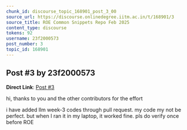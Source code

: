 ```yaml
---
chunk_id: discourse_topic_168901_post_3_00
source_url: https://discourse.onlinedegree.iitm.ac.in/t/168901/3
source_title: ROE Common Snippets Repo Feb 2025
content_type: discourse
tokens: 92
username: 23f2000573
post_number: 3
topic_id: 168901
---
```


## Post #3 by 23f2000573

**Direct Link**: [Post #3](https://discourse.onlinedegree.iitm.ac.in/t/168901/3)

hi, thanks to you and the other contributors for the effort

i have added llm week-3 codes through pull request. my code my not be perfect. but when I ran it in my laptop, it worked fine. pls do verify once before ROE
